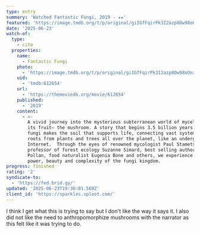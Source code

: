 ```yaml
---
type: entry
summary: 'Watched Fantastic Fungi, 2019 - ★★'
featured: 'https://image.tmdb.org/t/p/original/giIGfFqirPk3I2azp8Ow98oOnzG.jpg'
date: '2025-06-23'
watch-of:
  type:
    - cite
  properties:
    name:
      - Fantastic Fungi
    photo:
      - 'https://image.tmdb.org/t/p/original/giIGfFqirPk3I2azp8Ow98oOnzG.jpg'
    uid:
      - 'tmdb:612654'
    url:
      - 'https://themoviedb.org/movie/612654'
    published:
      - '2019'
    content:
      - >-
        A vivid journey into the mysterious subterranean world of mycelium and
        its fruit— the mushroom. A story that begins 3.5 billion years ago,
        fungi makes the soil that supports life, connecting vast systems of
        roots from plants and trees all over the planet, like an underground
        Internet.  Through the eyes of renowned mycologist Paul Stamets,
        professor of forest ecology Suzanne Simard, best selling author Michael
        Pollan, food naturalist Eugenia Bone and others, we experience the
        power, beauty and complexity of the fungi kingdom.
progress: finished
rating: '2'
syndicate-to:
  - 'https://fed.brid.gy/'
updated: '2025-06-23T19:36:01.569Z'
client_id: 'https://sparkles.sploot.com/'
---
```

I think I get what this is trying to say but I don't like the way it says it. I also did not like the need to anthropomorphize mushrooms with the narrator as this felt like it was trying to do.
